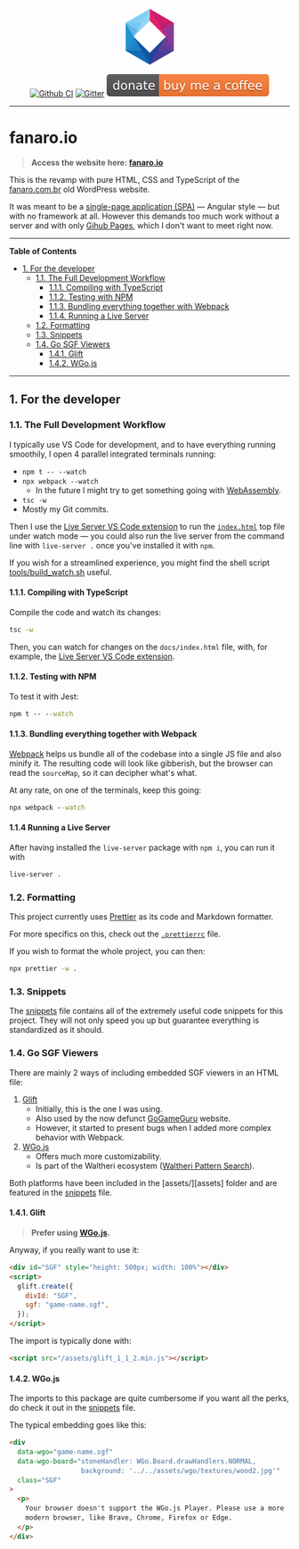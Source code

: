 <p align="center">
  <a href="https://fanaro.io"><img src="assets/logo_400.png" height="100px" alt="Logo" /></a>
</p>

<p align="center">
  <a href="https://github.com/FanaroEngineering/fanaro.io/actions"><img src="https://github.com/FanaroEngineering/fanaro.io/workflows/TS%20Tests/badge.svg" alt="Github CI" /></a>
  <a href="https://gitter.im/fanaroio/community?utm_source=badge&utm_medium=badge&utm_campaign=pr-badge&utm_content=badge"><img src="https://badges.gitter.im/fanaroio/community.svg" alt="Gitter" /></a>
  <a href="https://www.buymeacoffee.com/psygo"><img src="assets/buy_me_a_coffee_shield.svg" alt="Buy Me A Coffee" /></a>
</p>

---

# fanaro.io

> **Access the website here: [fanaro.io][fanaro.io]**

This is the revamp with pure HTML, CSS and TypeScript of the [fanaro.com.br][fanaro.com.br] old WordPress website.

It was meant to be a [single-page application (SPA)][spa] &mdash; Angular style &mdash; but with no framework at all. However this demands too much work without a server and with only [Gihub Pages][gh_pages], which I don't want to meet right now.


[fanaro.com.br]: https://fanaro.com.br
[fanaro.io]: https://fanaro.io
[gh_pages]: https://pages.github.com/
[spa]: https://developer.mozilla.org/en-US/docs/Glossary/SPA

---

**Table of Contents**

<div id="user-content-toc">
  <ul>
    <li><a href="#1-for-the-developer">1. For the developer</a>
      <ul>
        <li><a href="#11-the-full-development-workflow">1.1. The Full Development Workflow</a>
          <ul>
            <li><a href="#111-compiling-with-typescript">1.1.1. Compiling with TypeScript</a></li>
            <li><a href="#112-testing-with-npm">1.1.2. Testing with NPM</a></li>
            <li><a href="#113-bundling-everything-together-with-webpack">1.1.3. Bundling everything together with Webpack</a></li>
            <li><a href="#114-running-a-live-server">1.1.4. Running a Live Server</a></li>
          </ul>
        </li>
        <li><a href="#12-formatting">1.2. Formatting</a></li>
        <li><a href="#13-snippets">1.3. Snippets</a></li>
        <li><a href="#14-go-sgf-viewers">1.4. Go SGF Viewers</a>
          <ul>
            <li><a href="#141-glift">1.4.1. Glift</a></li>
            <li><a href="#141-wgojs">1.4.2. WGo.js</a></li>
          </ul>
        </li>
      </ul>
    </li>
  </ul>
</div>

---

## 1. For the developer

### 1.1. The Full Development Workflow

I typically use VS Code for development, and to have everything running smoothily, I open 4 parallel integrated terminals running:

- `npm t -- --watch`
- `npx webpack --watch`
    - In the future I might try to get something going with [WebAssembly][wasm].
- `tsc -w`
- Mostly my Git commits.

Then I use the [Live Server VS Code extension][live-server] to run the [`index.html`][index] top file under watch mode &mdash; you could also run the live server from the command line with `live-server .` once you've installed it with `npm`.

If you wish for a streamlined experience, you might find the shell script [tools/build_watch.sh][build_watch] useful.


[build_watch]: tools/build_watch.sh
[index]: index.html
[wasm]: https://webassembly.org/

#### 1.1.1. Compiling with TypeScript

Compile the code and watch its changes:

```cmd
tsc -w
```

Then, you can watch for changes on the `docs/index.html` file, with, for example, the [Live Server VS Code extension][live-server].


[live-server]: https://marketplace.visualstudio.com/items?itemName=ritwickdey.LiveServer

#### 1.1.2. Testing with NPM

To test it with Jest:

```cmd
npm t -- --watch
```

#### 1.1.3. Bundling everything together with Webpack

[Webpack][webpack] helps us bundle all of the codebase into a single JS file and also minify it. The resulting code will look like gibberish, but the browser can read the `sourceMap`, so it can decipher what's what.

At any rate, on one of the terminals, keep this going:

```cmd
npx webpack --watch
```


[webpack]: https://webpack.js.org/

#### 1.1.4 Running a Live Server

After having installed the `live-server` package with `npm i`, you can run it with

```sh
live-server .
```

### 1.2. Formatting

This project currently uses [Prettier][prettier] as its code and Markdown formatter.

For more specifics on this, check out the [`.prettierrc`][prettierrc] file.

If you wish to format the whole project, you can then:

```cmd
npx prettier -w .
```


[prettier]: https://marketplace.visualstudio.com/items?itemName=esbenp.prettier-vscode
[prettierrc]: .prettierrc

### 1.3. Snippets

The [snippets][snippets] file contains all of the extremely useful code snippets for this project. They will not only speed you up but guarantee everything is standardized as it should.


[snippets]: .vscode/snippets.code-snippets

### 1.4. Go SGF Viewers

There are mainly 2 ways of including embedded SGF viewers in an HTML file:

1. [Glift][glift]
    - Initially, this is the one I was using.
    - Also used by the now defunct [GoGameGuru][gogameguru] website.
    - However, it started to present bugs when I added more complex behavior with Webpack.
1. [WGo.js][wgo.js]
    - Offers much more customizability.
    - Is part of the Waltheri ecosystem ([Waltheri Pattern Search][waltheri_ps]).

Both platforms have been included in the [assets/][assets] folder and are featured in the [snippets][snippets] file.


[glift]: https://github.com/Kashomon/glift
[gogameguru]: http://gogameguru.com/
[waltheri_ps]: http://ps.waltheri.net/
[wgo.js]: https://github.com/waltheri/wgo.js

#### 1.4.1. Glift

> **Prefer using [WGo.js][wgo.js].**

Anyway, if you really want to use it:

```html
<div id="SGF" style="height: 500px; width: 100%"></div>
<script>
  glift.create({
    divId: "SGF",
    sgf: "game-name.sgf",
  });
</script>
```

The import is typically done with:

```html
<script src="/assets/glift_1_1_2.min.js"></script>
```

#### 1.4.2. WGo.js

The imports to this package are quite cumbersome if you want all the perks, do check it out in the [snippets][snippets] file.

The typical embedding goes like this:

```html
<div
  data-wgo="game-name.sgf"
  data-wgo-board="stoneHandler: WGo.Board.drawHandlers.NORMAL,
                  background: '../../assets/wgo/textures/wood2.jpg'"
  class="SGF"
>
  <p>
    Your browser doesn't support the WGo.js Player. Please use a more
    modern browser, like Brave, Chrome, Firefox or Edge.
  </p>
</div>
```
